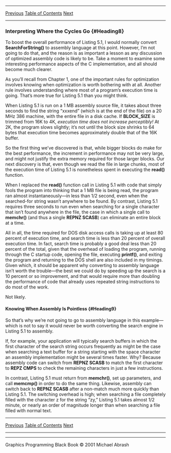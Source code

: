   ------------------------ --------------------------------- --------------------
  [Previous](05-03.html)   [Table of Contents](index.html)   [Next](05-05.html)
  ------------------------ --------------------------------- --------------------

### Interpreting Where the Cycles Go {#Heading8}

To boost the overall performance of Listing 5.1, I would normally
convert **SearchForString()** to assembly language at this point.
However, I’m not going to do that, and the reason is as important a
lesson as any discussion of optimized assembly code is likely to be.
Take a moment to examine some interesting performance aspects of the C
implementation, and all should become much clearer.

As you’ll recall from Chapter 1, one of the important rules for
optimization involves knowing when optimization is worth bothering with
at all. Another rule involves understanding where most of a program’s
execution time is going. That’s more true for Listing 5.1 than you might
think.

When Listing 5.1 is run on a 1 MB assembly source file, it takes about
three seconds to find the string “xxxend” (which is at the end of the
file) on a 20 MHz 386 machine, with the entire file in a disk cache. If
**BLOCK\_SIZE** is trimmed from 16K to 4K, *execution time does not
increase perceptibly!* At 2K, the program slows slightly; it’s not until
the block size shrinks to 64 bytes that execution time becomes
approximately double that of the 16K buffer.

So the first thing we’ve discovered is that, while bigger blocks do make
for the best performance, the increment in performance may not be very
large, and might not justify the extra memory required for those larger
blocks. Our next discovery is that, even though we read the file in
large chunks, most of the execution time of Listing 5.1 is nonetheless
spent in executing the **read()** function.

When I replaced the **read()** function call in Listing 5.1 with code
that simply fools the program into thinking that a 1 MB file is being
read, the program ran almost instantaneously—in less than 1/2 second,
even when the searched-for string wasn’t anywhere to be found. By
contrast, Listing 5.1 requires three seconds to run even when searching
for a single character that isn’t found anywhere in the file, the case
in which a single call to **memchr()** (and thus a single **REPNZ
SCASB**) can eliminate an entire block at a time.

All in all, the time required for DOS disk access calls is taking up at
least 80 percent of execution time, and search time is less than 20
percent of overall execution time. In fact, search time is probably a
good deal less than 20 percent of the total, given that the overhead of
loading the program, running through the C startup code, opening the
file, executing **printf()**, and exiting the program and returning to
the DOS shell are also included in my timings. Given which, it should be
apparent why converting to assembly language isn’t worth the trouble—the
best we could do by speeding up the search is a 10 percent or so
improvement, and that would require more than doubling the performance
of code that already uses repeated string instructions to do most of the
work.

Not likely.

#### Knowing When Assembly Is Pointless {#Heading9}

So that’s why we’re not going to go to assembly language in this
example—which is not to say it would never be worth converting the
search engine in Listing 5.1 to assembly.

If, for example, your application will typically search buffers in which
the first character of the search string occurs frequently as might be
the case when searching a text buffer for a string starting with the
space character an assembly implementation might be several times
faster. Why? Because assembly code can switch from **REPNZ SCASB** to
match the first character to **REPZ CMPS** to check the remaining
characters in just a few instructions.

In contrast, Listing 5.1 must return from **memchr()**, set up
parameters, and call **memcmp()** in order to do the same thing.
Likewise, assembly can switch back to **REPNZ SCASB** after a non-match
much more quickly than Listing 5.1. The switching overhead is high; when
searching a file completely filled with the character z for the string
“zy,” Listing 5.1 takes almost 1/2 minute, or nearly an order of
magnitude longer than when searching a file filled with normal text.

  ------------------------ --------------------------------- --------------------
  [Previous](05-03.html)   [Table of Contents](index.html)   [Next](05-05.html)
  ------------------------ --------------------------------- --------------------

* * * * *

Graphics Programming Black Book © 2001 Michael Abrash
